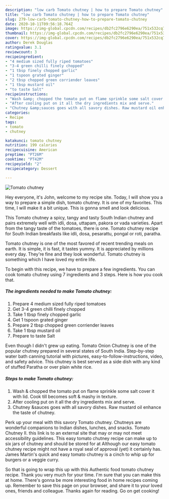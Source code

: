 ```yaml
---
description: "low carb Tomato chutney | how to prepare Tomato chutney"
title: "low carb Tomato chutney | how to prepare Tomato chutney"
slug: 279-low-carb-tomato-chutney-how-to-prepare-tomato-chutney
date: 2020-10-11T09:56:18.764Z
image: https://img-global.cpcdn.com/recipes/db2fc2796e6290ea/751x532cq70/tomato-chutney-recipe-main-photo.jpg
thumbnail: https://img-global.cpcdn.com/recipes/db2fc2796e6290ea/751x532cq70/tomato-chutney-recipe-main-photo.jpg
cover: https://img-global.cpcdn.com/recipes/db2fc2796e6290ea/751x532cq70/tomato-chutney-recipe-main-photo.jpg
author: Derek Douglas
ratingvalue: 3.1
reviewcount: 3
recipeingredient:
- "4 medium sized fully riped tomatoes"
- "3-4 green chilli finely chopped"
- "1 tbsp finely chopped garlic"
- "1 tspoon grated ginger"
- "2 tbsp chopped green corriender leaves"
- "1 tbsp mustard oil"
- "to taste Salt"
recipeinstructions:
- "Wash &amp; chopped the tomato put on flame sprinkle some salt cover it with lid. Cook till becomes soft &amp; mashy in texture."
- "After cooling put on it all the dry ingredients mix and serve."
- "Chutney &amp;sauces goes with all savory dishes. Raw mustard oil enhance the taste of chutney."
categories:
- Recipe
tags:
- tomato
- chutney

katakunci: tomato chutney 
nutrition: 199 calories
recipecuisine: American
preptime: "PT26M"
cooktime: "PT42M"
recipeyield: "2"
recipecategory: Dessert

---
```



![Tomato chutney](https://img-global.cpcdn.com/recipes/db2fc2796e6290ea/751x532cq70/tomato-chutney-recipe-main-photo.jpg)

Hey everyone, it's John, welcome to my recipe site. Today, I will show you a way to prepare a simple dish, tomato chutney. It is one of my favorites. This time, I will make it a bit unique. This is gonna smell and look delicious.

This Tomato chutney a spicy, tangy and tasty South Indian chutney and pairs extremely well with idli, dosa, uttapam, pakora or vada varieties. Apart from the tangy taste of the tomatoes, there is one. Tomato chutney recipe for South Indian breakfasts like idli, dosa, pesarattu, pongal or roti, paratha.

Tomato chutney is one of the most favored of recent trending meals on earth. It is simple, it is fast, it tastes yummy. It is appreciated by millions every day. They're fine and they look wonderful. Tomato chutney is something which I have loved my entire life.


To begin with this recipe, we have to prepare a few ingredients. You can cook tomato chutney using 7 ingredients and 3 steps. Here is how you cook that.

<!--inarticleads1-->

##### The ingredients needed to make Tomato chutney:

1. Prepare 4 medium sized fully riped tomatoes
1. Get 3-4 green chilli finely chopped
1. Take 1 tbsp finely chopped garlic
1. Get 1 tspoon grated ginger
1. Prepare 2 tbsp chopped green corriender leaves
1. Take 1 tbsp mustard oil
1. Prepare to taste Salt


Even though I didn&#39;t grew up eating. Tomato Onion Chutney is one of the popular chutney prepared in several states of South India. Step-by-step water bath canning tutorial with pictures, easy-to-follow-instructions, video, and safety advice. This chutney is best served as a side dish with any kind of stuffed Paratha or over plain white rice. 

<!--inarticleads2-->

##### Steps to make Tomato chutney:

1. Wash &amp; chopped the tomato put on flame sprinkle some salt cover it with lid. Cook till becomes soft &amp; mashy in texture.
1. After cooling put on it all the dry ingredients mix and serve.
1. Chutney &amp;sauces goes with all savory dishes. Raw mustard oil enhance the taste of chutney.


Perk up your meal with this savory Tomato chutney. Chutneys are wonderful companions to Indian dishes, lunches, and snacks. Tomato Chutney II. this link is to an external site that may or may not meet accessibility guidelines. This easy tomato chutney recipe can make up to six jars of chutney and should be stored for at Although our easy tomato chutney recipe might not have a royal seal of approval (yet) it certainly has. James Martin&#39;s quick and easy tomato chutney is a cinch to whip up for burgers or a veggie curry. 

So that is going to wrap this up with this Authentic food tomato chutney recipe. Thank you very much for your time. I'm sure that you can make this at home. There's gonna be more interesting food in home recipes coming up. Remember to save this page on your browser, and share it to your loved ones, friends and colleague. Thanks again for reading. Go on get cooking!
